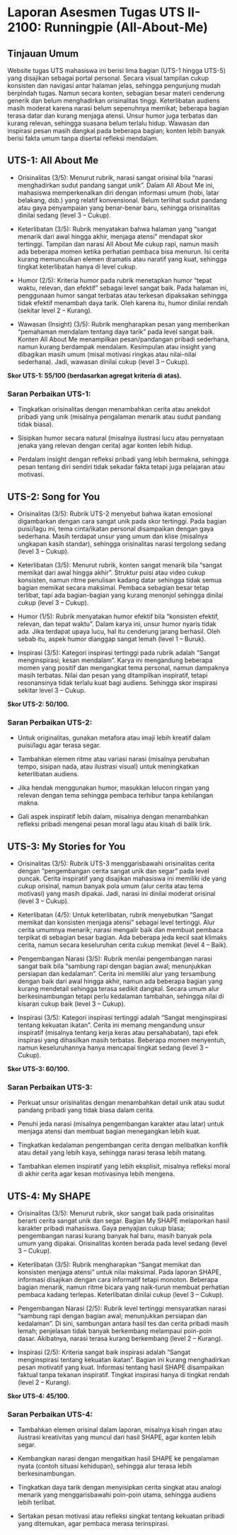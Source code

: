# Laporan Asesmen Tugas UTS II-2100: Runningpie (All-About-Me)
## Tinjauan Umum

Website tugas UTS mahasiswa ini berisi lima bagian (UTS-1 hingga UTS-5) yang disajikan sebagai portal personal. Secara visual tampilan cukup konsisten dan navigasi antar halaman jelas, sehingga pengunjung mudah berpindah tugas. Namun secara konten, sebagian besar materi cenderung generik dan belum menghadirkan orisinalitas tinggi. Keterlibatan audiens masih moderat karena narasi belum sepenuhnya memikat; beberapa bagian terasa datar dan kurang menjaga atensi. Unsur humor juga terbatas dan kurang relevan, sehingga suasana belum terlalu hidup. Wawasan dan inspirasi pesan masih dangkal pada beberapa bagian; konten lebih banyak berisi fakta umum tanpa disertai refleksi mendalam.

## UTS-1: All About Me

- Orisinalitas (3/5): Menurut rubrik, narasi sangat orisinal bila “narasi menghadirkan sudut pandang sangat unik”. Dalam All About Me ini, mahasiswa memperkenalkan diri dengan informasi umum (hobi, latar belakang, dsb.) yang relatif konvensional. Belum terlihat sudut pandang atau gaya penyampaian yang benar-benar baru, sehingga orisinalitas dinilai sedang (level 3 – Cukup).

- Keterlibatan (3/5): Rubrik menyatakan bahwa halaman yang “sangat menarik dari awal hingga akhir, menjaga atensi” mendapat skor tertinggi. Tampilan dan narasi All About Me cukup rapi, namun masih ada beberapa momen ketika perhatian pembaca bisa menurun. Isi cerita kurang memunculkan elemen dramatis atau naratif yang kuat, sehingga tingkat keterlibatan hanya di level cukup.

- Humor (2/5): Kriteria humor pada rubrik menetapkan humor “tepat waktu, relevan, dan efektif” sebagai level sangat baik. Pada halaman ini, penggunaan humor sangat terbatas atau terkesan dipaksakan sehingga tidak efektif menambah daya tarik. Oleh karena itu, humor dinilai rendah (sekitar level 2 – Kurang).

- Wawasan (Insight) (3/5): Rubrik mengharapkan pesan yang memberikan “pemahaman mendalam tentang daya tarik” pada level sangat baik. Konten All About Me menampilkan pesan/pandangan pribadi sederhana, namun kurang berdampak mendalam. Kesimpulan atau insight yang dibagikan masih umum (misal motivasi ringkas atau nilai-nilai sederhana). Jadi, wawasan dinilai cukup (level 3 – Cukup).

**Skor UTS-1: 55/100 (berdasarkan agregat kriteria di atas).**

### Saran Perbaikan UTS-1:

- Tingkatkan orisinalitas dengan menambahkan cerita atau anekdot pribadi yang unik (misalnya pengalaman menarik atau sudut pandang tidak biasa).

- Sisipkan humor secara natural (misalnya ilustrasi lucu atau pernyataan jenaka yang relevan dengan cerita) agar konten lebih hidup.

- Perdalam insight dengan refleksi pribadi yang lebih bermakna, sehingga pesan tentang diri sendiri tidak sekadar fakta tetapi juga pelajaran atau motivasi.

## UTS-2: Song for You

- Orisinalitas (3/5): Rubrik UTS-2 menyebut bahwa ikatan emosional digambarkan dengan cara sangat unik pada skor tertinggi. Pada bagian puisi/lagu ini, tema cinta/ikatan personal disampaikan dengan gaya sederhana. Masih terdapat unsur yang umum dan klise (misalnya ungkapan kasih standar), sehingga orisinalitas narasi tergolong sedang (level 3 – Cukup).

- Keterlibatan (3/5): Menurut rubrik, konten sangat menarik bila “sangat memikat dari awal hingga akhir”. Struktur puisi atau video cukup konsisten, namun ritme penulisan kadang datar sehingga tidak semua bagian memikat secara maksimal. Pembaca sebagian besar tetap terlibat, tapi ada bagian-bagian yang kurang menonjol sehingga dinilai cukup (level 3 – Cukup).

- Humor (1/5): Rubrik menyatakan humor efektif bila “konsisten efektif, relevan, dan tepat waktu”. Dalam karya ini, unsur humor nyaris tidak ada. Jika terdapat upaya lucu, hal itu cenderung jarang berhasil. Oleh sebab itu, aspek humor dianggap sangat lemah (level 1 – Buruk).

- Inspirasi (3/5): Kategori inspirasi tertinggi pada rubrik adalah “Sangat menginspirasi; kesan mendalam”. Karya ini mengandung beberapa momen yang positif dan mengangkat tema personal, namun dampaknya masih terbatas. Nilai dan pesan yang ditampilkan inspiratif, tetapi resonansinya tidak terlalu kuat bagi audiens. Sehingga skor inspirasi sekitar level 3 – Cukup.

**Skor UTS-2: 50/100.**

### Saran Perbaikan UTS-2:

- Untuk originalitas, gunakan metafora atau imaji lebih kreatif dalam puisi/lagu agar terasa segar.

- Tambahkan elemen ritme atau variasi narasi (misalnya perubahan tempo, sisipan nada, atau ilustrasi visual) untuk meningkatkan keterlibatan audiens.

- Jika hendak menggunakan humor, masukkan lelucon ringan yang relevan dengan tema sehingga pembaca terhibur tanpa kehilangan makna.

- Gali aspek inspiratif lebih dalam, misalnya dengan menambahkan refleksi pribadi mengenai pesan moral lagu atau kisah di balik lirik.

## UTS-3: My Stories for You

- Orisinalitas (3/5): Rubrik UTS-3 menggarisbawahi orisinalitas cerita dengan “pengembangan cerita sangat unik dan segar” pada level puncak. Cerita inspiratif yang disajikan mahasiswa ini memiliki ide yang cukup orisinal, namun banyak pola umum (alur cerita atau tema motivasi) yang masih dipakai. Jadi, narasi ini dinilai moderat orisinal (level 3 – Cukup).

- Keterlibatan (4/5): Untuk keterlibatan, rubrik menyebutkan “Sangat memikat dan konsisten menjaga atensi” sebagai level tertinggi. Alur cerita umumnya menarik; narasi mengalir baik dan membuat pembaca terpikat di sebagian besar bagian. Ada beberapa jeda kecil saat klimaks cerita, namun secara keseluruhan cerita cukup memikat (level 4 – Baik).

- Pengembangan Narasi (3/5): Rubrik menilai pengembangan narasi sangat baik bila “sambung rapi dengan bagian awal; menunjukkan persiapan dan kedalaman”. Cerita ini memiliki alur yang tersambung dengan baik dari awal hingga akhir, namun ada beberapa bagian yang kurang mendetail sehingga terasa sedikit dangkal. Secara umum alur berkesinambungan tetapi perlu kedalaman tambahan, sehingga nilai di kisaran cukup baik (level 3 – Cukup).

- Inspirasi (3/5): Kategori inspirasi tertinggi adalah “Sangat menginspirasi tentang kekuatan ikatan”. Cerita ini memang mengandung unsur inspiratif (misalnya tentang kerja keras atau persahabatan), tapi efek inspirasi yang dihasilkan masih terbatas. Beberapa momen menyentuh, namun keseluruhannya hanya mencapai tingkat sedang (level 3 – Cukup).

**Skor UTS-3: 60/100.**

### Saran Perbaikan UTS-3:

- Perkuat unsur orisinalitas dengan menambahkan detail unik atau sudut pandang pribadi yang tidak biasa dalam cerita.

- Penuhi jeda narasi (misalnya pengembangan karakter atau latar) untuk menjaga atensi dan membuat bagian menegangkan lebih kuat.

- Tingkatkan kedalaman pengembangan cerita dengan melibatkan konflik atau detail yang lebih kaya, sehingga narasi terasa lebih matang.

- Tambahkan elemen inspiratif yang lebih eksplisit, misalnya refleksi moral di akhir cerita agar kesan motivasinya lebih mengena.

## UTS-4: My SHAPE

- Orisinalitas (3/5): Menurut rubrik, skor sangat baik pada orisinalitas berarti cerita sangat unik dan segar. Bagian My SHAPE melaporkan hasil karakter pribadi mahasiswa. Gaya penyajian cukup biasa; pengembangan narasi kurang banyak hal baru, masih banyak pola umum yang dipakai. Orisinalitas konten berada pada level sedang (level 3 – Cukup).

- Keterlibatan (3/5): Rubrik mengharapkan “Sangat memikat dan konsisten menjaga atensi” untuk nilai maksimal. Pada laporan SHAPE, informasi disajikan dengan cara informatif tetapi monoton. Beberapa bagian menarik, namun ritme bicara yang naik-turun membuat perhatian pembaca kadang terlepas. Keterlibatan dinilai cukup (level 3 – Cukup).

- Pengembangan Narasi (2/5): Rubrik level tertinggi mensyaratkan narasi “sambung rapi dengan bagian awal; menunjukkan persiapan dan kedalaman”. Di sini, sambungan antara hasil tes dan cerita pribadi masih lemah; penjelasan tidak banyak berkembang melampaui poin-poin dasar. Akibatnya, narasi terasa kurang berkembang (level 2 – Kurang).

- Inspirasi (2/5): Kriteria sangat baik inspirasi adalah “Sangat menginspirasi tentang kekuatan ikatan”. Bagian ini kurang menghadirkan pesan motivatif yang kuat. Informasi tentang hasil SHAPE disampaikan faktual tanpa tekanan inspiratif. Tingkat inspirasi hanya di tingkat rendah (level 2 – Kurang).

**Skor UTS-4: 45/100.**

### Saran Perbaikan UTS-4:

- Tambahkan elemen orisinal dalam laporan, misalnya kisah ringan atau ilustrasi kreativitas yang muncul dari hasil SHAPE, agar konten lebih segar.

- Kembangkan narasi dengan mengaitkan hasil SHAPE ke pengalaman nyata (contoh situasi kehidupan), sehingga alur terasa lebih berkesinambungan.

- Tingkatkan daya tarik dengan menyisipkan cerita singkat atau analogi menarik yang menggarisbawahi poin-poin utama, sehingga audiens lebih terlibat.

- Sertakan pesan motivasi atau refleksi singkat tentang kekuatan pribadi yang ditemukan, agar pembaca merasa terinspirasi.